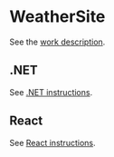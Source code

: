 # WeatherSite

See the [work description](docs/WorkDescription.md).

## .NET

See [.NET instructions](dotnet/README.md).

## React

See [React instructions](react/weather-site/README.md).
